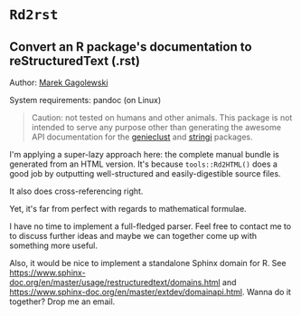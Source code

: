 # `Rd2rst`
## Convert an R package's documentation to reStructuredText (.rst)

Author: [Marek Gagolewski](https://www.gagolewski.com)

System requirements: pandoc (on Linux)

> Caution: not tested on humans and other animals.
This package is not intended to serve any purpose other than
generating the awesome API documentation
for the [genieclust](https://genieclust.gagolewski.com)
and [stringi](https://stringi.gagolewski.com)
packages.


I'm applying a super-lazy approach here: the complete manual bundle
is generated from an HTML version. It's because
`tools::Rd2HTML()` does a good job
by outputting well-structured and easily-digestible source files.

It also does cross-referencing right.

Yet, it's far from perfect with regards to mathematical formulae.

I have no time to implement a full-fledged parser.
Feel free to contact me to to discuss further ideas and maybe
we can together come up with something more useful.

Also, it would be nice to implement a standalone Sphinx domain for R.
See https://www.sphinx-doc.org/en/master/usage/restructuredtext/domains.html
and https://www.sphinx-doc.org/en/master/extdev/domainapi.html.
Wanna do it together? Drop me an email.
